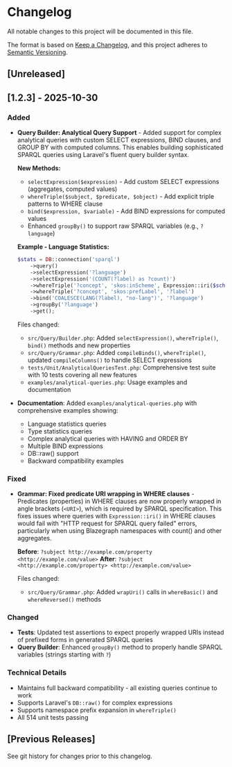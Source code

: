 # Changelog

All notable changes to this project will be documented in this file.

The format is based on [Keep a Changelog](https://keepachangelog.com/en/1.0.0/),
and this project adheres to [Semantic Versioning](https://semver.org/spec/v2.0.0.html).

## [Unreleased]

## [1.2.3] - 2025-10-30

### Added
- **Query Builder: Analytical Query Support** - Added support for complex analytical queries with custom SELECT expressions, BIND clauses, and GROUP BY with computed columns. This enables building sophisticated SPARQL queries using Laravel's fluent query builder syntax.

  **New Methods:**
  - `selectExpression($expression)` - Add custom SELECT expressions (aggregates, computed values)
  - `whereTriple($subject, $predicate, $object)` - Add explicit triple patterns to WHERE clause
  - `bind($expression, $variable)` - Add BIND expressions for computed values
  - Enhanced `groupBy()` to support raw SPARQL variables (e.g., `?language`)

  **Example - Language Statistics:**
  ```php
  $stats = DB::connection('sparql')
      ->query()
      ->selectExpression('?language')
      ->selectExpression('(COUNT(?label) as ?count)')
      ->whereTriple('?concept', 'skos:inScheme', Expression::iri($schemeUri))
      ->whereTriple('?concept', 'skos:prefLabel', '?label')
      ->bind('COALESCE(LANG(?label), "no-lang")', '?language')
      ->groupBy('?language')
      ->get();
  ```

  Files changed:
  - `src/Query/Builder.php`: Added `selectExpression()`, `whereTriple()`, `bind()` methods and new properties
  - `src/Query/Grammar.php`: Added `compileBinds()`, `whereTriple()`, updated `compileColumns()` to handle SELECT expressions
  - `tests/Unit/AnalyticalQueriesTest.php`: Comprehensive test suite with 10 tests covering all new features
  - `examples/analytical-queries.php`: Usage examples and documentation

- **Documentation**: Added `examples/analytical-queries.php` with comprehensive examples showing:
  - Language statistics queries
  - Type statistics queries
  - Complex analytical queries with HAVING and ORDER BY
  - Multiple BIND expressions
  - DB::raw() support
  - Backward compatibility examples

### Fixed
- **Grammar: Fixed predicate URI wrapping in WHERE clauses** - Predicates (properties) in WHERE clauses are now properly wrapped in angle brackets (`<URI>`), which is required by SPARQL specification. This fixes issues where queries with `Expression::iri()` in WHERE clauses would fail with "HTTP request for SPARQL query failed" errors, particularly when using Blazegraph namespaces with count() and other aggregates.

  **Before**: `?subject http://example.com/property <http://example.com/value>`
  **After**: `?subject <http://example.com/property> <http://example.com/value>`

  Files changed:
  - `src/Query/Grammar.php`: Added `wrapUri()` calls in `whereBasic()` and `whereReversed()` methods

### Changed
- **Tests**: Updated test assertions to expect properly wrapped URIs instead of prefixed forms in generated SPARQL queries
- **Query Builder**: Enhanced `groupBy()` method to properly handle SPARQL variables (strings starting with `?`)

### Technical Details
- Maintains full backward compatibility - all existing queries continue to work
- Supports Laravel's `DB::raw()` for complex expressions
- Supports namespace prefix expansion in `whereTriple()`
- All 514 unit tests passing

## [Previous Releases]

See git history for changes prior to this changelog.
